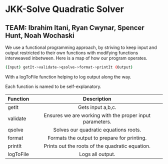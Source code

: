 # JKK-Solve Quadratic Solver
## TEAM: Ibrahim Itani, Ryan Cwynar, Spencer Hunt, Noah Wochaski

We use a functional programming approach, by striving to keep input and output restricted to their own functions with modifying functions interweaved inbetween.
Here is a map of how our program operates.
```BASH
(Input) getIt->validate->qsolve->format->printIt (Output)
```
With a logToFile function helping to log output along the way.

Each function is named to be self-explanatory.

| Function |  Description                                             |
|----------|:--------------------------------------------------------:|
| getIt    | Gets input a,b,c.                                        |
| validate | Ensures we are working with the proper input parameters. |
| qsolve   | Solves our quadratic equations roots.                    |
| format   | Formats the output to prepare for printing.              |
| printIt  | Prints out the roots of the quadratic equation.          |
| logToFile| Logs all output.                                         |
